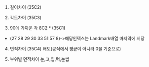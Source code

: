 1. 길이차이 	(35C2)

2. 각도차이	(35C3)

3. 90에 가까운 각  8C2 * (35C1)
 * (27 28 29 30 33 51 57 8)->해당인덱스는 Landmark배열 마지막에 저장

4. 면적차이	(35C4)
왜도(공식에서 평균이 아니라 0을 기준으로)

5. 부위별 면적차이 눈,코,입,턱,눈썹
